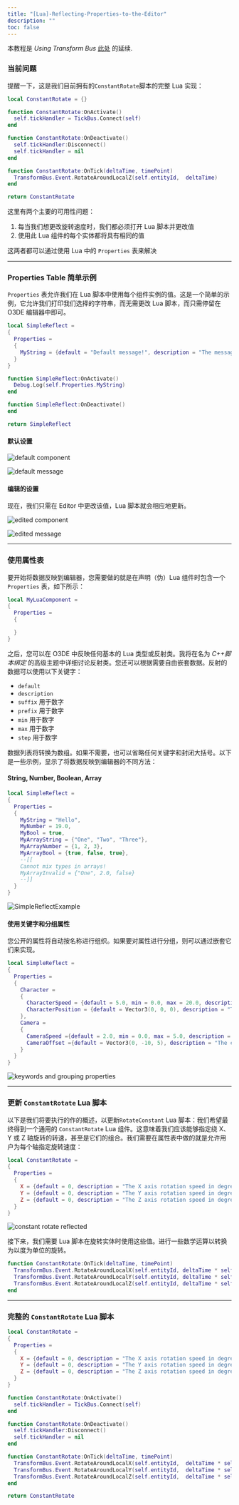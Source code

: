```yaml
---
title: "[Lua]-Reflecting-Properties-to-the-Editor"
description: ""
toc: false
---
```


本教程是 _Using Transform Bus_ [此处](https://github.com/o3de/o3de/wiki/%5BLua%5D-Using-Transform-Bus) 的延续. 

### 当前问题

提醒一下，这是我们目前拥有的`ConstantRotate`脚本的完整 Lua 实现：

```lua
local ConstantRotate = {}

function ConstantRotate:OnActivate()
  self.tickHandler = TickBus.Connect(self)
end

function ConstantRotate:OnDeactivate()
  self.tickHandler:Disconnect()
  self.tickHandler = nil
end

function ConstantRotate:OnTick(deltaTime, timePoint)
  TransformBus.Event.RotateAroundLocalZ(self.entityId,  deltaTime)
end

return ConstantRotate
```

这里有两个主要的可用性问题：
1. 每当我们想更改旋转速度时，我们都必须打开 Lua 脚本并更改值
2. 使用此 Lua 组件的每个实体都将具有相同的值

这两者都可以通过使用 Lua 中的 `Properties` 表来解决

***

### Properties Table 简单示例

`Properties` 表允许我们在 Lua 脚本中使用每个组件实例的值。这是一个简单的示例，它允许我们打印我们选择的字符串，而无需更改 Lua 脚本，而只需停留在 O3DE 编辑器中即可。

```lua
local SimpleReflect = 
{
  Properties =
  {
    MyString = {default = "Default message!", description = "The message to print on activation."}
  }
}

function SimpleReflect:OnActivate()
  Debug.Log(self.Properties.MyString)
end

function SimpleReflect:OnDeactivate()
end

return SimpleReflect
```

#### 默认设置

![default component](https://i.ibb.co/DLcG73t/defaultreflect.png)

![default message](https://i.ibb.co/5r1rYzR/defaultlog.png)

#### 编辑的设置

现在，我们只需在 Editor 中更改该值，Lua 脚本就会相应地更新。

![edited component](https://i.ibb.co/hRyPG2s/edited-Reflect.png)

![edited message](https://i.ibb.co/DGvSVnf/edited-Log.png)

***

### 使用属性表

要开始将数据反映到编辑器，您需要做的就是在声明（伪）Lua 组件时包含一个 `Properties` 表，如下所示：

```lua
local MyLuaComponent =
{
  Properties =
  {

  }
}
```

之后，您可以在 O3DE 中反映任何基本的 Lua 类型或反射类。我将在名为 _C++脚本绑定_ 的高级主题中详细讨论反射类。您还可以根据需要自由嵌套数据。反射的数据可以使用以下关键字：

* `default`
* `description`
* `suffix` 用于数字
* `prefix` 用于数字
* `min` 用于数字
* `max` 用于数字
* `step` 用于数字

数据列表将转换为数组。如果不需要，也可以省略任何关键字和封闭大括号。以下是一些示例，显示了将数据反映到编辑器的不同方法：

#### String, Number, Boolean, Array

```lua
local SimpleReflect = 
{
  Properties =
  {
    MyString = "Hello",
    MyNumber = 19.0,
    MyBool = true,
    MyArrayString = {"One", "Two", "Three"},
    MyArrayNumber = {1, 2, 3},
    MyArrayBool = {true, false, true},
    --[[
    Cannot mix types in arrays!
    MyArrayInvalid = {"One", 2.0, false}
    --]]
  }
}
```

![SimpleReflectExample](https://i.ibb.co/0QJW0Nk/simple.png)

#### 使用关键字和分组属性

您公开的属性将自动按名称进行组织。如果要对属性进行分组，则可以通过嵌套它们来实现。

```lua
local SimpleReflect = 
{
  Properties =
  {
    Character =
    {
      CharacterSpeed = {default = 5.0, min = 0.0, max = 20.0, description = "The movement speed in meters per second", suffix = " m/s"},
      CharacterPosition = {default = Vector3(0, 0, 0), description = "The starting position of the character"},
    },
    Camera =
    {
      CameraSpeed ={default = 2.0, min = 0.0, max = 5.0, description = "The scale modifier on camera speed"},
      CameraOffset ={default = Vector3(0, -10, 5), description = "The camera offset from the character"},
    }
  }
}
```

![keywords and grouping properties](https://i.ibb.co/MhCJ7th/simple2.png)

***

### 更新 `ConstantRotate` Lua 脚本

以下是我们将要执行的作的概述，以更新`RotateConstant` Lua 脚本：我们希望最终得到一个通用的 `ConstantRotate` Lua 组件。这意味着我们应该能够指定绕 X、Y 或 Z 轴旋转的转速，甚至是它们的组合。我们需要在属性表中做的就是允许用户为每个轴指定旋转速度：

```lua
local ConstantRotate = 
{
  Properties =
  {
    X = {default = 0, description = "The X axis rotation speed in degrees per second", suffix = " deg/s"},
    Y = {default = 0, description = "The Y axis rotation speed in degrees per second", suffix = " deg/s"},
    Z = {default = 0, description = "The Z axis rotation speed in degrees per second", suffix = " deg/s"},
  }
}
```

![constant rotate reflected](https://i.ibb.co/QCBzLb3/constantrotate.png)

接下来，我们需要 Lua 脚本在旋转实体时使用这些值。进行一些数学运算以转换为以度为单位的旋转。

```lua
function ConstantRotate:OnTick(deltaTime, timePoint)
  TransformBus.Event.RotateAroundLocalX(self.entityId, deltaTime * self.Properties.X * math.pi / 180)
  TransformBus.Event.RotateAroundLocalY(self.entityId, deltaTime * self.Properties.Y * math.pi / 180)
  TransformBus.Event.RotateAroundLocalZ(self.entityId, deltaTime * self.Properties.Z * math.pi / 180)
end
```

***

### 完整的 `ConstantRotate` Lua 脚本

```lua
local ConstantRotate = 
{
  Properties =
  {
    X = {default = 0, description = "The X axis rotation speed in degrees per second", suffix = " deg/s"},
    Y = {default = 0, description = "The Y axis rotation speed in degrees per second", suffix = " deg/s"},
    Z = {default = 0, description = "The Z axis rotation speed in degrees per second", suffix = " deg/s"},
  }
}

function ConstantRotate:OnActivate()
  self.tickHandler = TickBus.Connect(self)
end

function ConstantRotate:OnDeactivate()
  self.tickHandler:Disconnect()
  self.tickHandler = nil
end

function ConstantRotate:OnTick(deltaTime, timePoint)
  TransformBus.Event.RotateAroundLocalX(self.entityId,  deltaTime * self.Properties.X * math.pi / 180)
  TransformBus.Event.RotateAroundLocalY(self.entityId,  deltaTime * self.Properties.Y * math.pi / 180)
  TransformBus.Event.RotateAroundLocalZ(self.entityId,  deltaTime * self.Properties.Z * math.pi / 180)
end

return ConstantRotate
```
